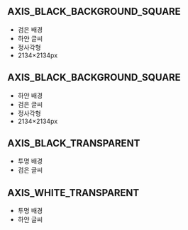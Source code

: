  ## AXIS_BLACK_BACKGROUND_SQUARE
 - 검은 배경
 - 하얀 글씨
 - 정사각형
 - 2134×2134px

 ## AXIS_BLACK_BACKGROUND_SQUARE
- 하얀 배경
- 검은 글씨
- 정사각형
- 2134×2134px

## AXIS_BLACK_TRANSPARENT
- 투명 배경
- 검은 글씨
  
## AXIS_WHITE_TRANSPARENT
- 투명 배경
- 하얀 글씨
